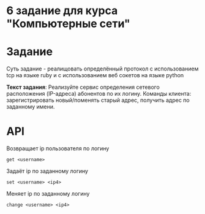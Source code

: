 # 6 задание для курса "Компьютерные сети"
# Задание
Суть задание - реалищовать определённый протокол с использованием tcp на языке ruby и с использованием веб сокетов на языке python

**Текст задания**:
Реализуйте сервис определения сетевого расположения (IP-адреса) абонентов по их логину. 
Команды клиента: зарегистрировать новый/поменять старый адрес, получить адрес по заданному имени.

# API 
Возвращает ip пользователя по логину
    
    get <username>
  
Задаёт ip по заданному логину
    
    set <username> <ip4>
  
Меняет ip по заданному логину
    
    change <username> <ip4>
